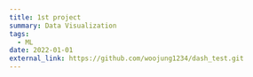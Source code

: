 ```yaml
---
title: 1st project
summary: Data Visualization
tags:
  - ML
date: 2022-01-01
external_link: https://github.com/woojung1234/dash_test.git
---
```

